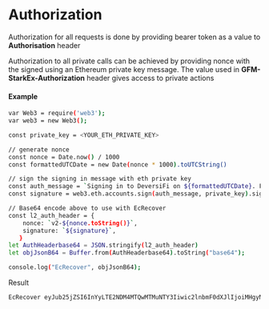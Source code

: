 

# Authorization
Authorization for all requests is done by providing bearer token as a value to **Authorisation** header

Authorization to all private calls can be achieved by providing nonce with the signed using an Ethereum private key message.
The value used in **GFM-StarkEx-Authorization** header gives access to private actions

#### **Example**

```bash
var Web3 = require('web3');
var web3 = new Web3();

const private_key = <YOUR_ETH_PRIVATE_KEY>

// generate nonce
const nonce = Date.now() / 1000
const formattedUTCDate = new Date(nonce * 1000).toUTCString()

// sign the signing in message with eth private key
const auth_message = `Signing in to DeversiFi on ${formattedUTCDate}. For your safety, only sign this message on DeversiFi.`.toString(16)
const signature = web3.eth.accounts.sign(auth_message, private_key).signature;

// Base64 encode above to use with EcRecover 
const l2_auth_header = {
    nonce: `v2-${nonce.toString()}`,
    signature: `${signature}`,
   }
let AuthHeaderbase64 = JSON.stringify(l2_auth_header)
let objJsonB64 = Buffer.from(AuthHeaderbase64).toString("base64");

console.log("EcRecover", objJsonB64);

```

Result

```javascript
EcRecover eyJub25jZSI6InYyLTE2NDM4MTQwMTMuNTY3Iiwic2lnbmF0dXJlIjoiMHgyNjUxNzIzMGJlMTNjZmUzNTQ0NDdiZjMwOWEyMTZhYzQ1Y2E1ODNhOGMyNmU3NDcyNWNjY2MzNmFkZjI0OGYwMjE0MTAzZTI1MjM2MDY0ZDQxNWNhZWVlZTBhNjk2ODgzNWZiNTFhN2JiNTBhNTcyZmQxNTlmNDRiMDcwZGJkNDFjIn0=
```